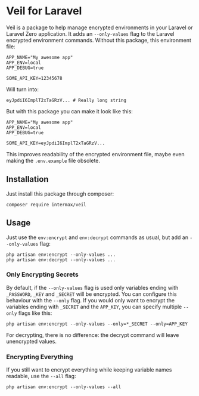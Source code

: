 # Veil for Laravel

Veil is a package to help manage encrypted environments in your Laravel or Laravel Zero application. It adds an `--only-values` flag to the Laravel encrypted environment commands. Without this package, this environment file:

```text
APP_NAME="My awesome app"
APP_ENV=local
APP_DEBUG=true

SOME_API_KEY=12345678
```

Will turn into:

```text
eyJpdiI6ImplT2xTaGRzV... # Really long string
```

But with this package you can make it look like this:

```text
APP_NAME="My awesome app"
APP_ENV=local
APP_DEBUG=true

SOME_API_KEY=eyJpdiI6ImplT2xTaGRzV...
```

This improves readability of the encrypted environment file, maybe even making the `.env.example` file obsolete.

## Installation

Just install this package through composer:

```shell
composer require intermax/veil
```

## Usage

Just use the `env:encrypt` and `env:decrypt` commands as usual, but add an `--only-values` flag:

```shell
php artisan env:encrypt --only-values ...
php artisan env:decrypt --only-values ...
```

### Only Encrypting Secrets
By default, if the `--only-values` flag is used only variables ending with `_PASSWORD`, `_KEY` and `_SECRET` will be encrypted. You can configure this behaviour with the `--only` flag. If you would only want to encrypt the variables ending with `_SECRET` and the `APP_KEY`, you can specify multiple `--only` flags like this:

```shell
php artisan env:encrypt --only-values --only=*_SECRET --only=APP_KEY
```

For decrypting, there is no difference: the decrypt command will leave unencrypted values.

### Encrypting Everything
If you still want to encrypt everything while keeping variable names readable, use the `--all` flag:

```shell
php artisan env:encrypt --only-values --all
```
